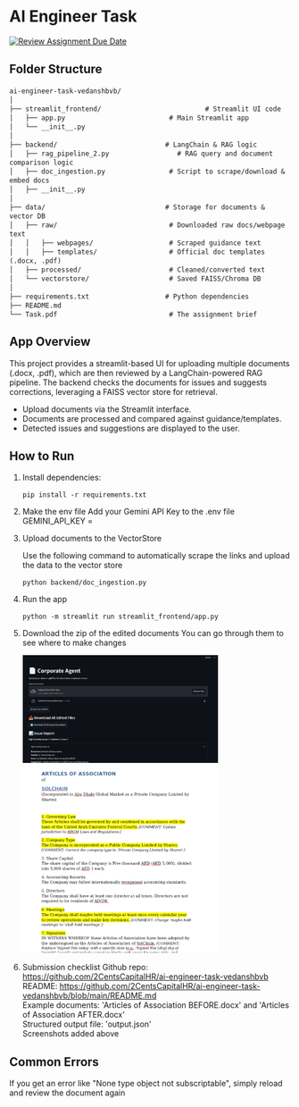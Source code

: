 # AI Engineer Task

[![Review Assignment Due Date](https://classroom.github.com/assets/deadline-readme-button-22041afd0340ce965d47ae6ef1cefeee28c7c493a6346c4f15d667ab976d596c.svg)](https://classroom.github.com/a/vgbm4cZ0)

## Folder Structure

```
ai-engineer-task-vedanshbvb/
│
├── streamlit_frontend/                          # Streamlit UI code
│   ├── app.py                          # Main Streamlit app
│   └── __init__.py
│
├── backend/                           # LangChain & RAG logic
│   ├── rag_pipeline_2.py                 # RAG query and document comparison logic
│   ├── doc_ingestion.py                # Script to scrape/download & embed docs
│   ├── __init__.py
│
├── data/                              # Storage for documents & vector DB
│   ├── raw/                            # Downloaded raw docs/webpage text
│   │   ├── webpages/                   # Scraped guidance text
│   │   ├── templates/                  # Official doc templates (.docx, .pdf)
│   ├── processed/                      # Cleaned/converted text
│   └── vectorstore/                    # Saved FAISS/Chroma DB
│
├── requirements.txt                   # Python dependencies
├── README.md
└── Task.pdf                            # The assignment brief
```

## App Overview

This project provides a streamlit-based UI for uploading multiple documents (.docx, .pdf), which are then reviewed by a LangChain-powered RAG pipeline. The backend checks the documents for issues and suggests corrections, leveraging a FAISS vector store for retrieval.

- Upload documents via the Streamlit interface.
- Documents are processed and compared against guidance/templates.
- Detected issues and suggestions are displayed to the user.

## How to Run

1. Install dependencies:
   ```
   pip install -r requirements.txt
   ```
2. Make the env file
   Add your Gemini API Key to the .env file
   GEMINI_API_KEY =

3. Upload documents to the VectorStore

   Use the following command to automatically scrape the links and upload the data to the vector store
    ```
    python backend/doc_ingestion.py 
    ```

4. Run the app

    ```
    python -m streamlit run streamlit_frontend/app.py
    ```

5. Download the zip of the edited documents
   You can go through them to see where to make changes

   <img src="./media/interface.png" alt="App Preview" width="350" />
   <img src="./media/edited_document.png" alt="App Preview" width="350" />

6. Submission checklist
   Github repo: https://github.com/2CentsCapitalHR/ai-engineer-task-vedanshbvb  
   README: https://github.com/2CentsCapitalHR/ai-engineer-task-vedanshbvb/blob/main/README.md   
   Example documents: 'Articles of Association BEFORE.docx' and 'Articles of Association AFTER.docx'   
   Structured output file: 'output.json'   
   Screenshots added above


## Common Errors
If you get an error like "None type object not subscriptable", simply reload and review the document again  